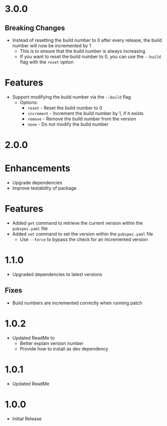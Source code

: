 # 3.0.0

## Breaking Changes

- Instead of resetting the build number to 0 after every release, the build number will now be incremented by 1
  - This is to ensure that the build number is always increasing
  - If you want to reset the build number to 0, you can use the `--build` flag with the `reset` option

# Features

- Support modifying the build number via the `--build` flag
  - Options:
    - `reset` - Reset the build number to 0
    - `increment` - Increment the build number by 1, if it exists
    - `remove` - Remove the build number from the version
    - `none` - Do not modify the build number

# 2.0.0

# Enhancements

- Upgrade dependencies
- Improve testability of package

# Features

- Added `get` command to retrieve the current version within the `pubspec.yaml` file
- Added `set` command to set the version within the `pubspec.yaml` file
  - Use `--force` to bypass the check for an incremented version

# 1.1.0

- Upgraded dependencies to latest versions

## Fixes

- Build numbers are incremented correctly when running patch

# 1.0.2

- Updated ReadMe to
  - Better explain version number
  - Provide how to install as dev dependency

# 1.0.1

- Updated ReadMe

# 1.0.0

- Initial Release
